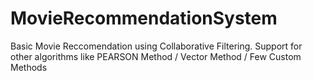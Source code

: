 # MovieRecommendationSystem
Basic Movie Reccomendation using Collaborative Filtering. Support for other algorithms like PEARSON Method / Vector Method / Few Custom Methods
